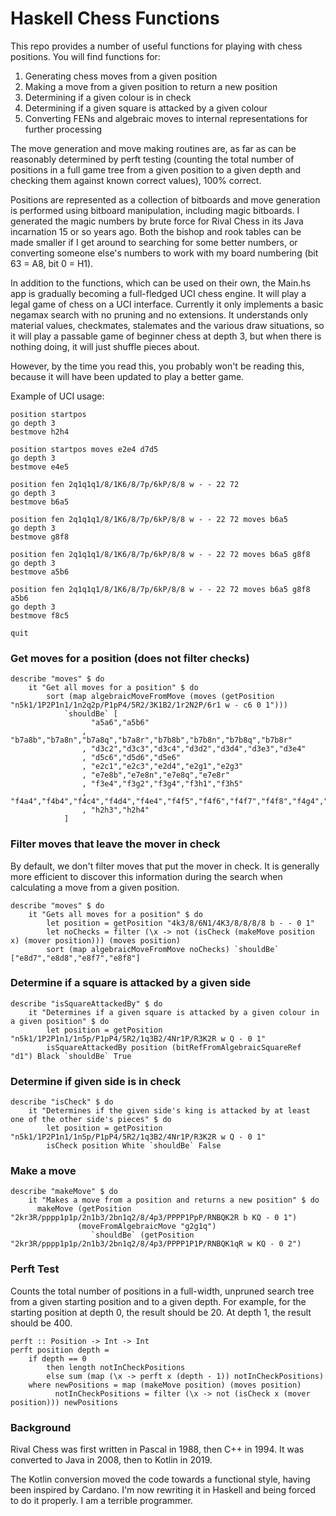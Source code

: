 # Haskell Chess Functions

This repo provides a number of useful functions for playing with chess positions. You will find functions for:

1) Generating chess moves from a given position
2) Making a move from a given position to return a new position
3) Determining if a given colour is in check
4) Determining if a given square is attacked by a given colour
5) Converting FENs and algebraic moves to internal representations for further processing

The move generation and move making routines are, as far as can be reasonably determined by perft testing (counting the total number of positions in a full game tree from a given position to a given depth and checking them against known correct values), 100% correct.

Positions are represented as a collection of bitboards and move generation is performed using bitboard manipulation, including magic bitboards. I generated the magic numbers by brute force for Rival Chess in its Java incarnation 15 or so years ago. Both the bishop and rook tables can be made smaller if I get around to searching for some better numbers, or converting someone else's numbers to work with my board numbering (bit 63 = A8, bit 0 = H1).

In addition to the functions, which can be used on their own, the Main.hs app is gradually becoming a full-fledged UCI chess engine. It will play a legal game of chess on a UCI interface. Currently it only implements a basic negamax search with no pruning and no extensions. It understands only material values, checkmates, stalemates and the various draw situations, so it will play a passable game of beginner chess at depth 3, but when there is nothing doing, it will just shuffle pieces about.

However, by the time you read this, you probably won't be reading this, because it will have been updated to play a better game.

Example of UCI usage:

    position startpos       
    go depth 3
    bestmove h2h4

    position startpos moves e2e4 d7d5
    go depth 3
    bestmove e4e5
    
    position fen 2q1q1q1/8/1K6/8/7p/6kP/8/8 w - - 22 72      
    go depth 3
    bestmove b6a5
    
    position fen 2q1q1q1/8/1K6/8/7p/6kP/8/8 w - - 22 72 moves b6a5
    go depth 3 
    bestmove g8f8
    
    position fen 2q1q1q1/8/1K6/8/7p/6kP/8/8 w - - 22 72 moves b6a5 g8f8
    go depth 3
    bestmove a5b6
    
    position fen 2q1q1q1/8/1K6/8/7p/6kP/8/8 w - - 22 72 moves b6a5 g8f8 a5b6
    go depth 3
    bestmove f8c5

    quit

### Get moves for a position (does not filter checks)

    describe "moves" $ do
        it "Get all moves for a position" $ do
            sort (map algebraicMoveFromMove (moves (getPosition "n5k1/1P2P1n1/1n2q2p/P1pP4/5R2/3K1B2/1r2N2P/6r1 w - c6 0 1")))
                `shouldBe` [
                      "a5a6","a5b6"
                    , "b7a8b","b7a8n","b7a8q","b7a8r","b7b8b","b7b8n","b7b8q","b7b8r"
                    , "d3c2","d3c3","d3c4","d3d2","d3d4","d3e3","d3e4"
                    , "d5c6","d5d6","d5e6"
                    , "e2c1","e2c3","e2d4","e2g1","e2g3"
                    , "e7e8b","e7e8n","e7e8q","e7e8r"
                    , "f3e4","f3g2","f3g4","f3h1","f3h5"
                    , "f4a4","f4b4","f4c4","f4d4","f4e4","f4f5","f4f6","f4f7","f4f8","f4g4","f4h4"
                    , "h2h3","h2h4"
                ]

### Filter moves that leave the mover in check

By default, we don't filter moves that put the mover in check. It is generally more efficient to discover this information during the search
when calculating a move from a given position.

    describe "moves" $ do
        it "Gets all moves for a position" $ do
            let position = getPosition "4k3/8/6N1/4K3/8/8/8/8 b - - 0 1"
            let noChecks = filter (\x -> not (isCheck (makeMove position x) (mover position))) (moves position)
            sort (map algebraicMoveFromMove noChecks) `shouldBe` ["e8d7","e8d8","e8f7","e8f8"]

### Determine if a square is attacked by a given side

    describe "isSquareAttackedBy" $ do
        it "Determines if a given square is attacked by a given colour in a given position" $ do
            let position = getPosition "n5k1/1P2P1n1/1n5p/P1pP4/5R2/1q3B2/4Nr1P/R3K2R w Q - 0 1"
            isSquareAttackedBy position (bitRefFromAlgebraicSquareRef "d1") Black `shouldBe` True

### Determine if given side is in check

    describe "isCheck" $ do
        it "Determines if the given side's king is attacked by at least one of the other side's pieces" $ do
            let position = getPosition "n5k1/1P2P1n1/1n5p/P1pP4/5R2/1q3B2/4Nr1P/R3K2R w Q - 0 1"
            isCheck position White `shouldBe` False

### Make a move
   
    describe "makeMove" $ do
        it "Makes a move from a position and returns a new position" $ do
          makeMove (getPosition "2kr3R/pppp1p1p/2n1b3/2bn1q2/8/4p3/PPPP1PpP/RNBQK2R b KQ - 0 1")
                   (moveFromAlgebraicMove "g2g1q")
                      `shouldBe` (getPosition "2kr3R/pppp1p1p/2n1b3/2bn1q2/8/4p3/PPPP1P1P/RNBQK1qR w KQ - 0 2")

### Perft Test                      

Counts the total number of positions in a full-width, unpruned search tree from a given starting position and to a given depth. For example, for the starting position at depth 0, the result should be 20. At depth 1, the result should be 400.

    perft :: Position -> Int -> Int
    perft position depth =
        if depth == 0
            then length notInCheckPositions
            else sum (map (\x -> perft x (depth - 1)) notInCheckPositions)
        where newPositions = map (makeMove position) (moves position)
              notInCheckPositions = filter (\x -> not (isCheck x (mover position))) newPositions

### Background

Rival Chess was first written in Pascal in 1988, then C++ in 1994. It was converted to Java in 2008, then to Kotlin in 2019.

The Kotlin conversion moved the code towards a functional style, having been inspired by Cardano. I'm now rewriting it in Haskell and being forced to do it properly. I am a terrible programmer.
